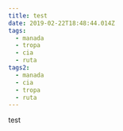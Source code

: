```yaml
---
title: test
date: 2019-02-22T18:48:44.014Z
tags:
  - manada
  - tropa
  - cia
  - ruta
tags2:
  - manada
  - cia
  - tropa
  - ruta
---
```

test
